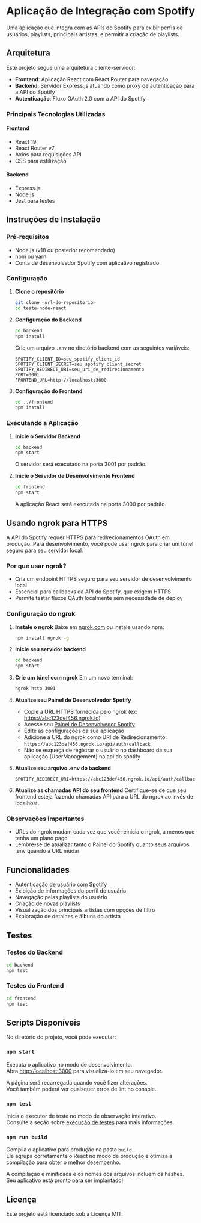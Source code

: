 # Aplicação de Integração com Spotify

Uma aplicação que integra com as APIs do Spotify para exibir perfis de usuários, playlists, principais artistas, e permitir a criação de playlists.

## Arquitetura

Este projeto segue uma arquitetura cliente-servidor:

- **Frontend**: Aplicação React com React Router para navegação
- **Backend**: Servidor Express.js atuando como proxy de autenticação para a API do Spotify
- **Autenticação**: Fluxo OAuth 2.0 com a API do Spotify

### Principais Tecnologias Utilizadas

#### Frontend
- React 19
- React Router v7
- Axios para requisições API
- CSS para estilização

#### Backend
- Express.js
- Node.js
- Jest para testes

## Instruções de Instalação

### Pré-requisitos
- Node.js (v18 ou posterior recomendado)
- npm ou yarn
- Conta de desenvolvedor Spotify com aplicativo registrado

### Configuração

1. **Clone o repositório**
   ```bash
   git clone <url-do-repositorio>
   cd teste-node-react
   ```

2. **Configuração do Backend**
   ```bash
   cd backend
   npm install
   ```

   Crie um arquivo `.env` no diretório backend com as seguintes variáveis:
   ```
   SPOTIFY_CLIENT_ID=seu_spotify_client_id
   SPOTIFY_CLIENT_SECRET=seu_spotify_client_secret
   SPOTIFY_REDIRECT_URI=seu_uri_de_redirecionamento
   PORT=3001
   FRONTEND_URL=http://localhost:3000
   ```

3. **Configuração do Frontend**
   ```bash
   cd ../frontend
   npm install
   ```

### Executando a Aplicação

1. **Inicie o Servidor Backend**
   ```bash
   cd backend
   npm start
   ```
   O servidor será executado na porta 3001 por padrão.

2. **Inicie o Servidor de Desenvolvimento Frontend**
   ```bash
   cd frontend
   npm start
   ```
   A aplicação React será executada na porta 3000 por padrão.

## Usando ngrok para HTTPS

A API do Spotify requer HTTPS para redirecionamentos OAuth em produção. Para desenvolvimento, você pode usar ngrok para criar um túnel seguro para seu servidor local.

### Por que usar ngrok?

- Cria um endpoint HTTPS seguro para seu servidor de desenvolvimento local
- Essencial para callbacks da API do Spotify, que exigem HTTPS
- Permite testar fluxos OAuth localmente sem necessidade de deploy

### Configuração do ngrok

1. **Instale o ngrok**
   Baixe em [ngrok.com](https://ngrok.com/download) ou instale usando npm:
   ```bash
   npm install ngrok -g
   ```

2. **Inicie seu servidor backend**
   ```bash
   cd backend
   npm start
   ```

3. **Crie um túnel com ngrok**
   Em um novo terminal:
   ```bash
   ngrok http 3001
   ```

4. **Atualize seu Painel de Desenvolvedor Spotify**
   - Copie a URL HTTPS fornecida pelo ngrok (ex: https://abc123def456.ngrok.io)
   - Acesse seu [Painel de Desenvolvedor Spotify](https://developer.spotify.com/dashboard)
   - Edite as configurações da sua aplicação
   - Adicione a URL do ngrok como URI de Redirecionamento: `https://abc123def456.ngrok.io/api/auth/callback`
   - Não se esqueça de registrar o usuário no dashboard da sua aplicação (UserManagement) na api do spotify

5. **Atualize seu arquivo .env do backend**
   ```
   SPOTIFY_REDIRECT_URI=https://abc123def456.ngrok.io/api/auth/callback
   ```

6. **Atualize as chamadas API do seu frontend**
   Certifique-se de que seu frontend esteja fazendo chamadas API para a URL do ngrok ao invés de localhost.

### Observações Importantes
- URLs do ngrok mudam cada vez que você reinicia o ngrok, a menos que tenha um plano pago
- Lembre-se de atualizar tanto o Painel do Spotify quanto seus arquivos .env quando a URL mudar

## Funcionalidades

- Autenticação de usuário com Spotify
- Exibição de informações do perfil do usuário
- Navegação pelas playlists do usuário
- Criação de novas playlists
- Visualização dos principais artistas com opções de filtro
- Exploração de detalhes e álbuns do artista

## Testes

### Testes do Backend
```bash
cd backend
npm test
```

### Testes do Frontend
```bash
cd frontend
npm test
```

## Scripts Disponíveis

No diretório do projeto, você pode executar:

### `npm start`

Executa o aplicativo no modo de desenvolvimento.\
Abra [http://localhost:3000](http://localhost:3000) para visualizá-lo em seu navegador.

A página será recarregada quando você fizer alterações.\
Você também poderá ver quaisquer erros de lint no console.

### `npm test`

Inicia o executor de teste no modo de observação interativo.\
Consulte a seção sobre [execução de testes](https://facebook.github.io/create-react-app/docs/running-tests) para mais informações.

### `npm run build`

Compila o aplicativo para produção na pasta `build`.\
Ele agrupa corretamente o React no modo de produção e otimiza a compilação para obter o melhor desempenho.

A compilação é minificada e os nomes dos arquivos incluem os hashes.\
Seu aplicativo está pronto para ser implantado!

## Licença

Este projeto está licenciado sob a Licença MIT.

